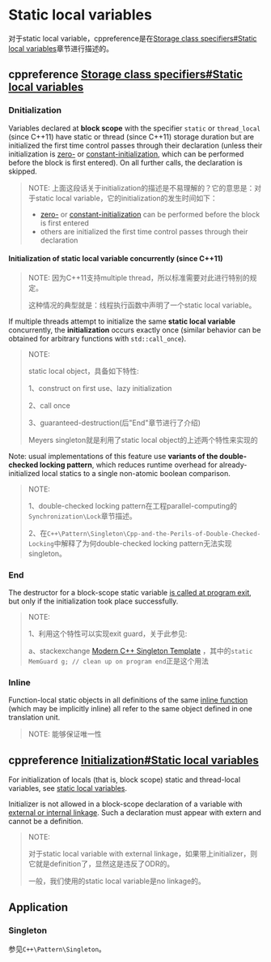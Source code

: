 # Static local variables

对于static local variable，cppreference是在[Storage class specifiers#Static local variables](https://en.cppreference.com/w/cpp/language/storage_duration#Static_local_variables)章节进行描述的。

## cppreference [Storage class specifiers#Static local variables](https://en.cppreference.com/w/cpp/language/storage_duration#Static_local_variables)



### Dnitialization

Variables declared at **block scope** with the specifier `static` or `thread_local` (since C++11) have static or thread (since C++11) storage duration but are initialized the first time control passes through their declaration (unless their initialization is [zero-](https://en.cppreference.com/w/cpp/language/zero_initialization) or [constant-initialization](https://en.cppreference.com/w/cpp/language/constant_initialization), which can be performed before the block is first entered). On all further calls, the declaration is skipped.

> NOTE: 上面这段话关于initialization的描述是不易理解的？它的意思是：对于static local variable，它的initialization的发生时间如下：
>
> - [zero-](https://en.cppreference.com/w/cpp/language/zero_initialization) or [constant-initialization](https://en.cppreference.com/w/cpp/language/constant_initialization) can be performed before the block is first entered
> - others are initialized the first time control passes through their declaration



#### Initialization of static local variable concurrently (since C++11)

> NOTE: 因为C++11支持multiple thread，所以标准需要对此进行特别的规定。
>
> 这种情况的典型就是：线程执行函数中声明了一个static local variable。

If multiple threads attempt to initialize the same **static local variable** concurrently, the **initialization** occurs exactly once (similar behavior can be obtained for arbitrary functions with `std::call_once`).

> NOTE:
>
> static local object，具备如下特性:
>
> 1、construct on first use、lazy initialization
>
> 2、call once 
>
> 3、guaranteed-destruction(后"End"章节进行了介绍)
>
> Meyers singleton就是利用了static local object的上述两个特性来实现的

Note: usual implementations of this feature use **variants of the double-checked locking pattern**, which reduces runtime overhead for already-initialized local statics to a single non-atomic boolean comparison.

> NOTE: 
>
> 1、double-checked locking pattern在工程parallel-computing的`Synchronization\Lock`章节描述。
>
> 2、在`C++\Pattern\Singleton\Cpp-and-the-Perils-of-Double-Checked-Locking`中解释了为何double-checked locking pattern无法实现singleton。

### End

The destructor for a block-scope static variable [is called at program exit](https://en.cppreference.com/w/cpp/utility/program/exit), but only if the initialization took place successfully.

> NOTE: 
>
> 1、利用这个特性可以实现exit guard，关于此参见:
>
> a、stackexchange [Modern C++ Singleton Template](https://codereview.stackexchange.com/questions/173929/modern-c-singleton-template) ，其中的`static MemGuard g; // clean up on program end`正是这个用法

### Inline

Function-local static objects in all definitions of the same [inline function](https://en.cppreference.com/w/cpp/language/inline) (which may be implicitly inline) all refer to the same object defined in one translation unit.

> NOTE: 能够保证唯一性



## cppreference [Initialization#Static local variables](https://en.cppreference.com/w/cpp/language/initialization#Static_local_variables)

For initialization of locals (that is, block scope) static and thread-local variables, see [static local variables](https://en.cppreference.com/w/cpp/language/storage_duration#Static_local_variables).

Initializer is not allowed in a block-scope declaration of a variable with [external or internal linkage](https://en.cppreference.com/w/cpp/language/storage_duration#Linkage). Such a declaration must appear with extern and cannot be a definition.

> NOTE: 
>
> 对于static local variable with external linkage，如果带上initializer，则它就是definition了，显然这是违反了ODR的。
>
> 一般，我们使用的static local variable是no linkage的。

## Application

### Singleton

参见`C++\Pattern\Singleton`。